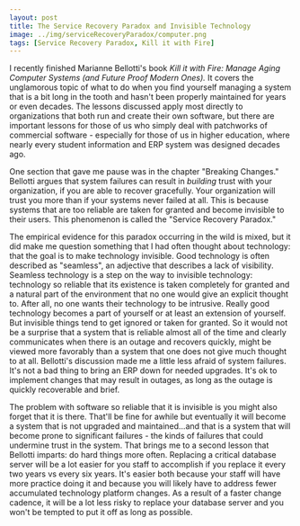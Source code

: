 ```yaml
---
layout: post
title: The Service Recovery Paradox and Invisible Technology
image: ../img/serviceRecoveryParadox/computer.png
tags: [Service Recovery Paradox, Kill it with Fire]
---
```


I recently finished Marianne Bellotti's book *Kill it with Fire: Manage Aging Computer Systems (and Future Proof Modern Ones).* It covers the unglamorous topic of what to do when you find yourself managing a system that is a bit long in the tooth and hasn't been properly maintained for years or even decades. The lessons discussed apply most directly to organizations that both run and create their own software, but there are important lessons for those of us who simply deal with patchworks of commercial software -  especially for those of us in higher education, where nearly every student information and ERP system was designed decades ago.

One section that gave me pause was in the chapter "Breaking Changes." Bellotti argues that system failures can result in *building* trust with your organization, if you are able to recover gracefully. Your organization will trust you more than if your systems never failed at all. This is because systems that are too reliable are taken for granted and become invisible to their users. This phenomenon is called the "Service Recovery Paradox." 

The empirical evidence for this paradox occurring in the wild is mixed, but it did make me question something that I had often thought about technology: that the goal is to make technology invisible. Good technology is often described as "seamless", an adjective that describes a lack of visibility. Seamless technology is a step on the way to invisible technology: technology so reliable that its existence is taken completely for granted and a natural part of the environment that no one would give an explicit thought to. After all, no one wants their technology to be intrusive. Really good technology becomes a part of yourself or at least an extension of yourself. But invisible things tend to get ignored or taken for granted. So it would not be a surprise that a system that is reliable almost all of the time and clearly communicates when there is an outage and recovers quickly, might be viewed more favorably than a system that one does not give much thought to at all. Bellotti's discussion made me a little less afraid of system failures. It's not a bad thing to bring an ERP down for needed upgrades. It's ok to implement changes that may result in outages, as long as the outage is quickly recoverable and brief.

The problem with software so reliable that it is invisible is you might also forget that it is there. That'll be fine for awhile but eventually it will become a system that is not upgraded and maintained...and that is a system that will become prone to significant failures - the kinds of failures that could undermine trust in the system. That brings me to a second lesson that Bellotti imparts: do hard things more often. Replacing a critical database server will be a lot easier for you staff to accomplish if you replace it every two years vs every six years. It's easier both because your staff will have more practice doing it and because you will likely have to address fewer accumulated technology platform changes. As a result of a faster change cadence, it will be a lot less risky to replace your database server and you won't be tempted to put it off as long as possible.
